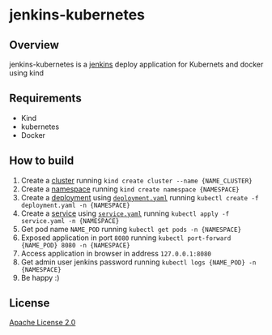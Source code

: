 # jenkins-kubernetes

## Overview
jenkins-kubernetes is a [jenkins](https://www.jenkins.io/) deploy application for Kubernets and docker using kind

## Requirements

- Kind
- kubernetes
- Docker

## How to build

1. Create a [cluster](https://kubernetes.io/pt-br/docs/concepts/overview/components/) running  `kind create cluster --name {NAME_CLUSTER}`
2. Create a [namespace](https://kubernetes.io/docs/concepts/overview/working-with-objects/namespaces/) running  `kind create namespace {NAMESPACE}`
3. Create a [deployment](https://kubernetes.io/docs/concepts/workloads/controllers/deployment/) using [`deployment.yaml`](deployment.yaml) running  `kubectl create -f deployment.yaml -n {NAMESPACE}`
4. Create a [service](https://kubernetes.io/docs/concepts/services-networking/service/) using [`service.yaml`](service.yaml) running  `kubectl apply -f service.yaml -n {NAMESPACE}`
5. Get pod name `NAME_POD` running  `kubectl get pods -n {NAMESPACE}`
6. Exposed application in port `8080` running  `kubectl port-forward {NAME_POD} 8080 -n {NAMESPACE}`
7. Access application in browser in address `127.0.0.1:8080`
8. Get admin user jenkins password running  `kubectl logs {NAME_POD} -n {NAMESPACE}`
9. Be happy :)

## License

[Apache License 2.0](https://github.com/kubernetes/ingress-nginx/blob/main/LICENSE)
